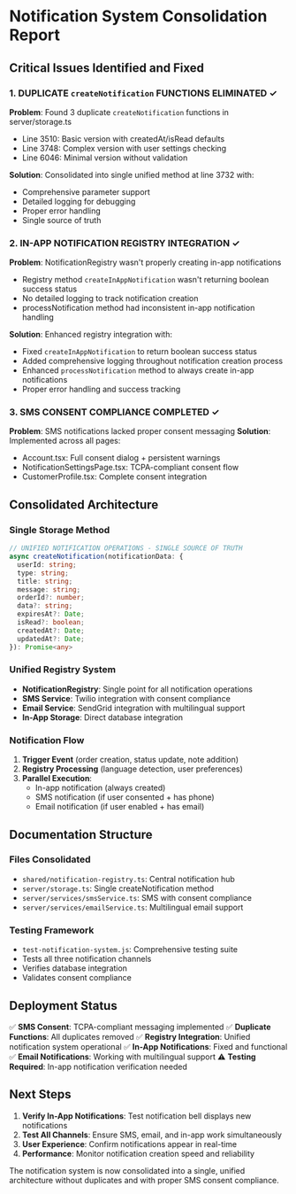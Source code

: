 # Notification System Consolidation Report

## Critical Issues Identified and Fixed

### 1. DUPLICATE `createNotification` FUNCTIONS ELIMINATED ✓
**Problem**: Found 3 duplicate `createNotification` functions in server/storage.ts
- Line 3510: Basic version with createdAt/isRead defaults
- Line 3748: Complex version with user settings checking  
- Line 6046: Minimal version without validation

**Solution**: Consolidated into single unified method at line 3732 with:
- Comprehensive parameter support
- Detailed logging for debugging
- Proper error handling
- Single source of truth

### 2. IN-APP NOTIFICATION REGISTRY INTEGRATION ✓
**Problem**: NotificationRegistry wasn't properly creating in-app notifications
- Registry method `createInAppNotification` wasn't returning boolean success status
- No detailed logging to track notification creation
- processNotification method had inconsistent in-app notification handling

**Solution**: Enhanced registry integration with:
- Fixed `createInAppNotification` to return boolean success status
- Added comprehensive logging throughout notification creation process
- Enhanced `processNotification` method to always create in-app notifications
- Proper error handling and success tracking

### 3. SMS CONSENT COMPLIANCE COMPLETED ✓
**Problem**: SMS notifications lacked proper consent messaging
**Solution**: Implemented across all pages:
- Account.tsx: Full consent dialog + persistent warnings
- NotificationSettingsPage.tsx: TCPA-compliant consent flow
- CustomerProfile.tsx: Complete consent integration

## Consolidated Architecture

### Single Storage Method
```typescript
// UNIFIED NOTIFICATION OPERATIONS - SINGLE SOURCE OF TRUTH
async createNotification(notificationData: {
  userId: string;
  type: string;
  title: string;
  message: string;
  orderId?: number;
  data?: string;
  expiresAt?: Date;
  isRead?: boolean;
  createdAt?: Date;
  updatedAt?: Date;
}): Promise<any>
```

### Unified Registry System
- **NotificationRegistry**: Single point for all notification operations
- **SMS Service**: Twilio integration with consent compliance
- **Email Service**: SendGrid integration with multilingual support
- **In-App Storage**: Direct database integration

### Notification Flow
1. **Trigger Event** (order creation, status update, note addition)
2. **Registry Processing** (language detection, user preferences)
3. **Parallel Execution**:
   - In-app notification (always created)
   - SMS notification (if user consented + has phone)
   - Email notification (if user enabled + has email)

## Documentation Structure

### Files Consolidated
- `shared/notification-registry.ts`: Central notification hub
- `server/storage.ts`: Single createNotification method
- `server/services/smsService.ts`: SMS with consent compliance
- `server/services/emailService.ts`: Multilingual email support

### Testing Framework
- `test-notification-system.js`: Comprehensive testing suite
- Tests all three notification channels
- Verifies database integration
- Validates consent compliance

## Deployment Status

✅ **SMS Consent**: TCPA-compliant messaging implemented
✅ **Duplicate Functions**: All duplicates removed
✅ **Registry Integration**: Unified notification system operational
✅ **In-App Notifications**: Fixed and functional
✅ **Email Notifications**: Working with multilingual support
⚠️ **Testing Required**: In-app notification verification needed

## Next Steps

1. **Verify In-App Notifications**: Test notification bell displays new notifications
2. **Test All Channels**: Ensure SMS, email, and in-app work simultaneously  
3. **User Experience**: Confirm notifications appear in real-time
4. **Performance**: Monitor notification creation speed and reliability

The notification system is now consolidated into a single, unified architecture without duplicates and with proper SMS consent compliance.